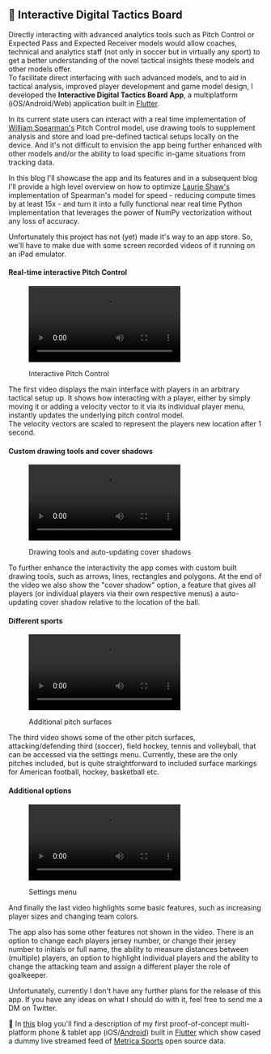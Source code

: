 ## 📱 Interactive Digital Tactics Board

Directly interacting with advanced analytics tools such as Pitch Control or Expected Pass and Expected Receiver models would allow coaches, technical and analytics staff (not only in soccer but in virtually any sport) to get a better understanding of the novel tactical insights these models and other models offer.<br>
To facilitate direct interfacing with such advanced models, and to aid in tactical analysis, improved player development and game model design, I developed the <b>Interactive Digital Tactics Board App</b>, a multiplatform (iOS/Android/Web) application built in [Flutter](https://flutter.dev/).

In its current state users can interact with a real time implementation of [William Spearman's](https://www.researchgate.net/publication/334849056_Quantifying_Pitch_Control) Pitch Control model, use drawing tools to supplement analysis and store and load pre-defined tactical setups locally on the device. And it's not difficult to envision the app being further enhanced with other models and/or the ability to load specific in-game situations from tracking data.

In this blog I'll showcase the app and its features and in a subsequent blog I'll provide a high level overview on how to optimize [Laurie Shaw's](https://github.com/Friends-of-Tracking-Data-FoTD/LaurieOnTracking) implementation of Spearman's model for speed - reducing compute times by at least 15x - and turn it into a fully functional near real time Python implementation that leverages the power of NumPy vectorization without any loss of accuracy.

Unfortunately this project has not (yet) made it's way to an app store. So, we'll have to make due with some screen recorded videos of it running on an iPad emulator.


#### Real-time interactive Pitch Control
<figure>    
    <p>
      <video src="https://user-images.githubusercontent.com/64530306/156655256-ef853757-dcfd-42cd-8582-7b00b63d1365.mov" class="center-vid" controls="controls" style="max-width: 500px;"></video>
    </p>  
    <figcaption>Interactive Pitch Control</figcaption>  
</figure>

The first video displays the main interface with players in an arbitrary tactical setup up. It shows how interacting with a player, either by simply moving it or adding a velocity vector to it via its individual player menu, instantly updates the underlying pitch control model. <br>The velocity vectors are scaled to represent the players new location after 1 second.

#### Custom drawing tools and cover shadows
<figure>    
    <p>
      <video src="https://user-images.githubusercontent.com/64530306/156880559-6d58d01f-44a8-4c42-8045-4a4acc3f7890.mov" class="center-vid" controls="controls" style="max-width: 500px;"></video>
    </p>  
    <figcaption>Drawing tools and auto-updating cover shadows</figcaption>
</figure>

To further enhance the interactivity the app comes with custom built drawing tools, such as arrows, lines, rectangles and polygons. At the end of the video we also show the "cover shadow" option, a feature that gives all players (or individual players via their own respective menus) a auto-updating cover shadow relative to the location of the ball.


#### Different sports
<figure>    
    <p>
      <video src="https://user-images.githubusercontent.com/64530306/156880560-0af7b687-66f2-4d6c-9331-0f8273251ec1.mov" class="center-vid" controls="controls" style="max-width: 500px;"></video>
    </p>  
    <figcaption>Additional pitch surfaces</figcaption>
</figure>

The third video shows some of the other pitch surfaces, attacking/defending third (soccer), field hockey, tennis and volleyball, that can be accessed via the settings menu. Currently, these are the only pitches included, but is quite straightforward to included surface markings for American football, hockey, basketball etc.

#### Additional options
<figure>    
    <p>
      <video src="https://user-images.githubusercontent.com/64530306/156880561-cb12f588-3933-4214-8a33-8828085c3de2.mov" class="center-vid" controls="controls" style="max-width: 500px;"></video>
    </p>  
    <figcaption>Settings menu</figcaption>
</figure>

And finally the last video highlights some basic features, such as increasing player sizes and changing team colors.

The app also has some other features not shown in the video. There is an option to change each players jersey number, or change their jersey number to initials or full name, the ability to measure distances between (multiple) players, an option to highlight individual players and the ability to change the attacking team and assign a different player the role of goalkeeper.

Unfortunately, currently I don't have any further plans for the release of this app. If you have any ideas on what I should do with it, feel free to send me a DM on Twitter.

<div class="text-paperclip"> 📎 In <a class="post_navi-item nav_prev" href="/2021/03/14/live-pitch-control.html">this</a> blog you'll find a description of my first proof-of-concept multi-platform phone & tablet app (iOS/<a href="https://play.google.com/store/apps/details?id=com.unravelsports.base_app" class="paperclip-link">Android</a>) built in <a href="https://flutter.dev/" class="paperclip-link">Flutter</a> which show cased a dummy live streamed feed of <a href="https://github.com/metrica-sports/sample-data" class="paperclip-link">Metrica Sports</a> open source data.</div>
